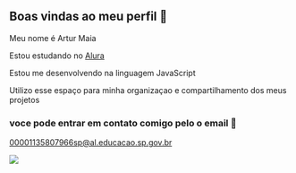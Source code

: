 ## Boas vindas ao meu perfil 💙

Meu nome é Artur Maia 

Estou estudando no [Alura](https://www.alura.com.br)

Estou me desenvolvendo na linguagem JavaScript

Utilizo esse espaço para minha organizaçao e compartilhamento dos meus projetos

### voce pode entrar em contato comigo pelo o email 📧

00001135807966sp@al.educacao.sp.gov.br

![](https://media1.tenor.com/m/fZBe5B-vku4AAAAC/sigh-anime.gif)
